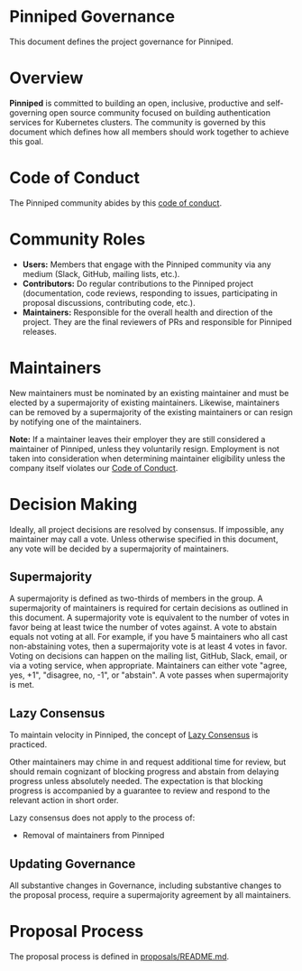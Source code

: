 # Pinniped Governance
This document defines the project governance for Pinniped.

# Overview
**Pinniped** is committed to building an open, inclusive, productive and self-governing open source community focused on building authentication services for Kubernetes clusters. The
community is governed by this document which defines how all members should work together to achieve this goal.

# Code of Conduct
The Pinniped community abides by this [code of conduct](https://github.com/vmware-tanzu/pinniped/blob/main/CODE_OF_CONDUCT.md).

# Community Roles
* **Users:** Members that engage with the Pinniped community via any medium (Slack, GitHub, mailing lists, etc.).
* **Contributors:** Do regular contributions to the Pinniped project (documentation, code reviews, responding to issues, participating in proposal discussions, contributing code, etc.).
* **Maintainers:** Responsible for the overall health and direction of the project. They are the final reviewers of PRs and responsible for Pinniped releases.

# Maintainers
New maintainers must be nominated by an existing maintainer and must be elected by a supermajority of existing maintainers. Likewise, maintainers can be removed by a supermajority of the existing maintainers or can resign by notifying one of the maintainers.

**Note:** If a maintainer leaves their employer they are still considered a maintainer of Pinniped, unless they voluntarily resign. Employment is not taken into consideration when determining maintainer eligibility unless the company itself violates our [Code of Conduct](https://github.com/vmware-tanzu/pinniped/blob/main/CODE_OF_CONDUCT.md).

# Decision Making
Ideally, all project decisions are resolved by consensus. If impossible, any maintainer may call a vote. Unless otherwise specified in this document, any vote will be decided by a supermajority of maintainers.

## Supermajority
A supermajority is defined as two-thirds of members in the group. A supermajority of maintainers is required for certain decisions as outlined in this document. A supermajority vote is equivalent to the number of votes in favor being at least twice the number of votes against. A vote to abstain equals not voting at all. For example, if you have 5 maintainers who all cast non-abstaining votes, then a supermajority vote is at least 4 votes in favor. Voting on decisions can happen on the mailing list, GitHub, Slack, email, or via a voting service, when appropriate. Maintainers can either vote "agree, yes, +1", "disagree, no, -1", or "abstain". A vote passes when supermajority is met.

## Lazy Consensus
To maintain velocity in Pinniped, the concept of [Lazy Consensus](http://en.osswiki.info/concepts/lazy_consensus) is practiced.

Other maintainers may chime in and request additional time for review, but should remain cognizant of blocking progress and abstain from delaying progress unless absolutely needed. The expectation is that blocking progress is accompanied by a guarantee to review and respond to the relevant action in short order.

Lazy consensus does not apply to the process of:
* Removal of maintainers from Pinniped

## Updating Governance
All substantive changes in Governance, including substantive changes to the proposal process, require a supermajority agreement by all maintainers.

# Proposal Process
The proposal process is defined in [proposals/README.md](proposals/README.md).
